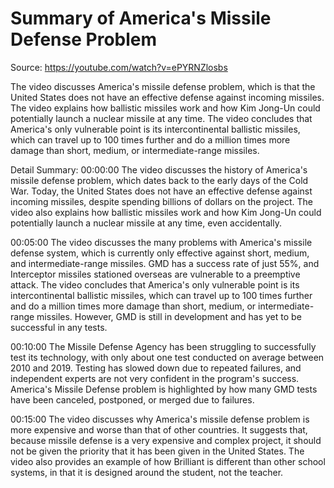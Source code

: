 # Summary of America's Missile Defense Problem

Source: https://youtube.com/watch?v=ePYRNZlosbs

The video discusses America's missile defense problem, which is that the United States does not have an effective defense against incoming missiles. The video explains how ballistic missiles work and how Kim Jong-Un could potentially launch a nuclear missile at any time. The video concludes that America's only vulnerable point is its intercontinental ballistic missiles, which can travel up to 100 times further and do a million times more damage than short, medium, or intermediate-range missiles.

Detail Summary: 
00:00:00
The video discusses the history of America's missile defense problem, which dates back to the early days of the Cold War. Today, the United States does not have an effective defense against incoming missiles, despite spending billions of dollars on the project. The video also explains how ballistic missiles work and how Kim Jong-Un could potentially launch a nuclear missile at any time, even accidentally.

00:05:00
The video discusses the many problems with America's missile defense system, which is currently only effective against short, medium, and intermediate-range missiles. GMD has a success rate of just 55%, and Interceptor missiles stationed overseas are vulnerable to a preemptive attack. The video concludes that America's only vulnerable point is its intercontinental ballistic missiles, which can travel up to 100 times further and do a million times more damage than short, medium, or intermediate-range missiles. However, GMD is still in development and has yet to be successful in any tests.

00:10:00
The Missile Defense Agency has been struggling to successfully test its technology, with only about one test conducted on average between 2010 and 2019. Testing has slowed down due to repeated failures, and independent experts are not very confident in the program's success. America's Missile Defense problem is highlighted by how many GMD tests have been canceled, postponed, or merged due to failures.

00:15:00
The video discusses why America's missile defense problem is more expensive and worse than that of other countries. It suggests that, because missile defense is a very expensive and complex project, it should not be given the priority that it has been given in the United States. The video also provides an example of how Brilliant is different than other school systems, in that it is designed around the student, not the teacher.

